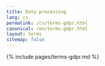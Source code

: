 ```yaml
---
title: Data processing
lang: cs
permalink: /cs/terms-gdpr.html
canonical: /en/terms-gdpr.html
layout: terms
sitemap: false
---
```


{% include pages/terms-gdpr.md %}
